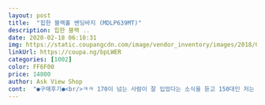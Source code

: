 ```yaml
---
layout: post 
title:  "힙한 블랙홀 밴딩바지 (MDLP639MT)" 
description: 힙한 블랙 ..
date: 2020-02-18 06:10:31 
img: https://static.coupangcdn.com/image/vendor_inventory/images/2018/09/13/19/0/2edf6229-110d-4243-b5b0-0843b09d13d5.jpg 
linkUrl: https://coupa.ng/bpLWER 
categories: [1002] 
color: FF6F00 
price: 14800 
author: Ask View Shop 
cont:  "●구매후기●<br/>ㅋㅋ 170이 넘는 사람이 잘 입었다는 소식을 듣고 150대인 저는 당연히 안 맞을 거라고 예상했답니다 하지만 귀여운 패턴이 맘에 들어 막상 입으면 내가 170인 게 아닐까 하는 기대를 가지고 욕심을 져버리지 못한 채 주문했고 결과는 파국이었습니다 한 뼘 넘는 길이를 줄였음에도  발등을 살포시 덮는 포근함이 느껴지고 넓이는 허벌이라 한 다리 사이에 두 다리를 넣어도 아주 잘 맞았답니다 하지만 고무줄이 배를 잘 지탱해주는 게 디스코팡팡을 타도 훌렁 벗겨지지 않을 탱글함을 가지고 있었고 재질 자체가 얇지만 바람이 통하지는 않는 재질이라(하지만 넓이가 괜찮아 바지가 다리에 달라붙지 않음) 봄여름가을에 입기 좋을 것 같았어요 엄마에게 보여주니 요새 애들은 다 그렇게 입더라며 괜찮다 달래주셨지만 전 요즘 애들이 아니었고 그저 저에게 남은 거라고는 수선비 사천 원과 허벌 넓이인 바지뿐이었답니다 도합 2만원 가량을 주고 산 잠옷바지 부드럽고 귀엽네요 감사합니다 그럼 이만<br/>기장이 길진않아여 제키가177정도에 72킬로정도인데 골반까지 최대한내려입어야 겨우발목까지밑단이내려옵니다~통은 너무크지도 작지도않고 딱정당해여 키가좀더작으신분이라면 기장은 딱좋을듯싶네여 얇고시원한바지 찾으시는분들은 괜찮을것같아여<br/>일단너무얇습니다 그냥여름바지라 생각하시면되요.<br/><br/>제가 전생에 무슨 잘못을 했길래 이런 일이 생길까요 사고나서 30분 만에 엉덩이 부분이 터졌어요 ㅎㅎ 옷은 진짜 이쁜데 조심히 입으셔야 될 것 같아요 여러분 ㅎㅎ<br/>" 
---
```

